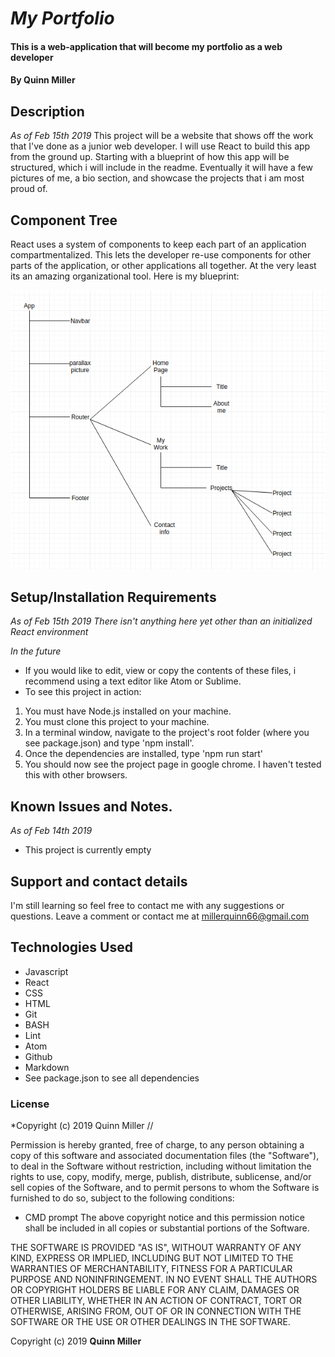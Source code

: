 # _My Portfolio_

#### This is a web-application that will become my portfolio as a web developer

#### By Quinn Miller

## Description

_As of Feb 15th 2019_
This project will be a website that shows off the work that I've done as a junior web developer. I will use React to build this app from the ground up. Starting with a blueprint of how this app will be structured, which i will include in the readme. Eventually it will have a few pictures of me, a bio section, and showcase the projects that i am most proud of.

## Component Tree

React uses a system of components to keep each part of an application compartmentalized. This lets the developer re-use components for other parts of the application, or other applications all together. At the very least its an amazing organizational tool. Here is my blueprint:

![Image of component tree](./componentTree.png)

## Setup/Installation Requirements

_As of Feb 15th 2019_
_There isn't anything here yet other than an initialized React environment_

_In the future_

* If you would like to edit, view or copy the contents of these files, i recommend using a text editor like Atom or Sublime.
* To see this project in action:
1. You must have Node.js installed on your machine.
2. You must clone this project to your machine.
3. In a terminal window, navigate to the project's root folder (where you see package.json) and type 'npm install'.
4. Once the dependencies are installed, type 'npm run start'
5. You should now see the project page in google chrome. I haven't tested this with other browsers.

## Known Issues and Notes.

_As of Feb 14th 2019_
* This project is currently empty

## Support and contact details


I'm still learning so feel free to contact me with any suggestions or questions.
Leave a comment or contact me at millerquinn66@gmail.com


## Technologies Used

* Javascript
* React
* CSS
* HTML
* Git
* BASH
* Lint
* Atom
* Github
* Markdown
* See package.json to see all dependencies

### License

*Copyright (c) 2019 Quinn Miller //

Permission is hereby granted, free of charge, to any person obtaining a copy
of this software and associated documentation files (the "Software"), to deal
in the Software without restriction, including without limitation the rights
to use, copy, modify, merge, publish, distribute, sublicense, and/or sell
copies of the Software, and to permit persons to whom the Software is
furnished to do so, subject to the following conditions:
* CMD prompt
The above copyright notice and this permission notice shall be included in all
copies or substantial portions of the Software.

THE SOFTWARE IS PROVIDED "AS IS", WITHOUT WARRANTY OF ANY KIND, EXPRESS OR
IMPLIED, INCLUDING BUT NOT LIMITED TO THE WARRANTIES OF MERCHANTABILITY,
FITNESS FOR A PARTICULAR PURPOSE AND NONINFRINGEMENT. IN NO EVENT SHALL THE
AUTHORS OR COPYRIGHT HOLDERS BE LIABLE FOR ANY CLAIM, DAMAGES OR OTHER
LIABILITY, WHETHER IN AN ACTION OF CONTRACT, TORT OR OTHERWISE, ARISING FROM,
OUT OF OR IN CONNECTION WITH THE SOFTWARE OR THE USE OR OTHER DEALINGS IN THE
SOFTWARE.

Copyright (c) 2019 **Quinn Miller**
